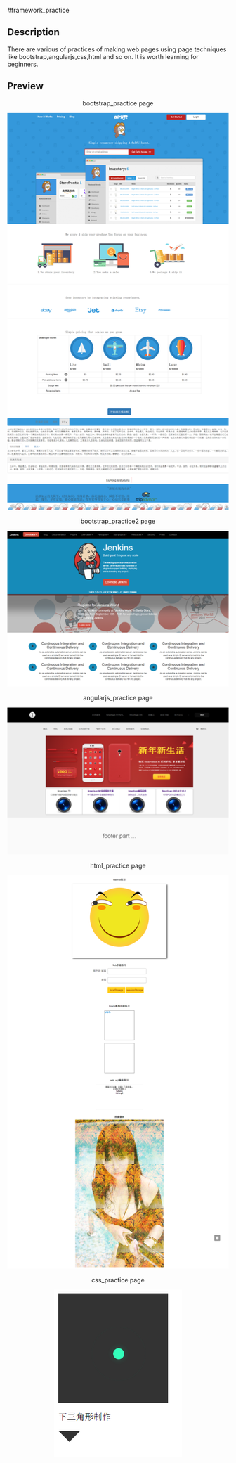 #framework_practice

## Description
There are various of practices of making web pages using page techniques like bootstrap,angularjs,css,html and so on. It is worth learning for beginners.
## Preview
<div align="center">
<p> bootstrap_practice page</p>
<img src="Readme_images/bootstrap_practice.png">
<p> bootstrap_practice2 page</p>
<img src="Readme_images/bootstrap_practice2.png">
<p> angularjs_practice page</p>
<img src="Readme_images/angularjs_practice.png">
<p> html_practice page</p>
<img src="Readme_images/html_practice.png">
<p> css_practice page</p>
<img src="Readme_images/css_practice.png">
</div>